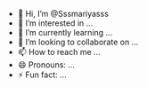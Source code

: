 - 👋 Hi, I’m @Sssmariyasss
- 👀 I’m interested in ...
- 🌱 I’m currently learning ...
- 💞️ I’m looking to collaborate on ...
- 📫 How to reach me ...
- 😄 Pronouns: ...
- ⚡ Fun fact: ...

<!---
Sssmariyasss/Sssmariyasss is a ✨ special ✨ repository because its `README.md` (this file) appears on your GitHub profile.
You can click the Preview link to take a look at your changes.
--->
